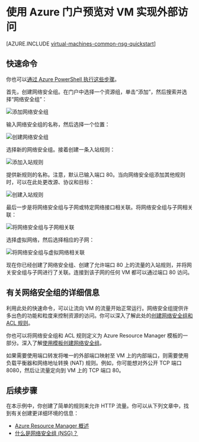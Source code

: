 <!-- Ibiza portal: tested -->

<properties
   pageTitle="使用门户对 VM 实现外部访问 | Azure"
   description="了解如何打开端口/创建终结点，以便允许在 Azure 门户预览中使用 Resource Manager 部署模型访问 VM"
   services="virtual-machines-windows"
   documentationCenter=""
   authors="iainfoulds"
   manager="timlt"
   editor=""/>

<tags
	ms.service="virtual-machines-windows"
	ms.date="05/24/2016"
	wacn.date="07/11/2016"/>

# 使用 Azure 门户预览对 VM 实现外部访问
[AZURE.INCLUDE [virtual-machines-common-nsg-quickstart](../../includes/virtual-machines-common-nsg-quickstart.md)]

## 快速命令
你也可以[通过 Azure PowerShell 执行这些步骤](/documentation/articles/virtual-machines-windows-nsg-quickstart-powershell/)。

首先，创建网络安全组。在门户中选择一个资源组，单击“添加”，然后搜索并选择“网络安全组”：

![添加网络安全组](./media/virtual-machines-windows-nsg-quickstart-portal/add-nsg.png)

输入网络安全组的名称，然后选择一个位置：

![创建网络安全组](./media/virtual-machines-windows-nsg-quickstart-portal/create-nsg.png)

选择新的网络安全组。接着创建一条入站规则：

![添加入站规则](./media/virtual-machines-windows-nsg-quickstart-portal/add-inbound-rule.png)

提供新规则的名称。注意，默认已输入端口 80。当向网络安全组添加其他规则时，可以在此处更改源、协议和目标：

![创建入站规则](./media/virtual-machines-windows-nsg-quickstart-portal/create-inbound-rule.png)

最后一步是将网络安全组与子网或特定网络接口相关联。将网络安全组与子网相关联：

![将网络安全组与子网相关联](./media/virtual-machines-windows-nsg-quickstart-portal/associate-subnet.png)

选择虚拟网络，然后选择相应的子网：

![将网络安全组与虚拟网络相关联](./media/virtual-machines-windows-nsg-quickstart-portal/select-vnet-subnet.png)

现在你已经创建了网络安全组、创建了允许端口 80 上的流量的入站规则，并将网关安全组与子网进行了关联。连接到该子网的任何 VM 都可以通过端口 80 访问。


## <a name="more-information-on-network-security-groups"></a> 有关网络安全组的详细信息
利用此处的快速命令，可以让流向 VM 的流量开始正常运行。网络安全组提供许多出色的功能和粒度来控制资源的访问。你可以深入了解此处的[创建网络安全组和 ACL 规则](/documentation/articles/virtual-networks-create-nsg-arm-ps/)。

你也可以将网络安全组和 ACL 规则定义为 Azure Resource Manager 模板的一部分。深入了解[使用模板创建网络安全组](/documentation/articles/virtual-networks-create-nsg-arm-template/)。

如果需要使用端口转发将唯一的外部端口映射至 VM 上的内部端口，则需要使用负载平衡器和网络地址转换 (NAT) 规则。例如，你可能想对外公开 TCP 端口 8080，然后让流量定向到 VM 上的 TCP 端口 80。

## 后续步骤
在本示例中，你创建了简单的规则来允许 HTTP 流量。你可以从下列文章中，找到有关创建更详细环境的信息：

- [Azure Resource Manager 概述](/documentation/articles/resource-group-overview/)
- [什么是网络安全组 (NSG)？](/documentation/articles/virtual-networks-nsg/)

<!---HONumber=Mooncake_0704_2016-->